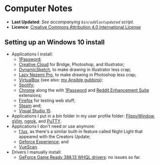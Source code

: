 <!--
  ---
  author: Damien Dart
  author_website: https://www.robotinaponcho.net/
  description: Damien Dart's notes on computer-related stuff.
  javascript_external: /assets/prettydate.js
  title: Computer Notes
  ---
-->


Computer Notes
==============

<div class="admonition admonition--metadata">
  <ul class="metadata-list">
    <li class="metadata-list__item"><b>Last Updated</b>: <i>See accompanying <code>bin/addlastupdated</code> script.</i></li>
    <li class="metadata-list__item">
      <b>Licence</b>: <a href="http://creativecommons.org/licenses/by/4.0/">Creative Commons Attribution 4.0 International License</a>
    </li>
  </ul>
</div>


Setting up an Windows 10 install
--------------------------------

  - Applications I install:
    - [1Password][3];
    - [Creative Cloud][4] for Bridge, Photoshop, and Illustrator;
    - [DynamicSketch][5], to make drawing in Illustrator less crap;
    - [Lazy Nezemi Pro][6], to make drawing in Photoshop less crap;
    - [VirtualBox][7] (see also: [my Ansible gubbins][8]);
    - [Spotify][9];
    - [Chrome][10] along the with [1Password][11] and [Reddit Enhancement
      Suite][11] extensions;
    - [Firefox][13] for testing web stuff;
    - [Steam][14] and;
    - [Visual Studio 15][15].
  - Applications I put in a _bin_ folder in my user profile folder:
    [FlippyWindow][16], [gVim][17], [ngrok][18], and [PuTTY][19].
  - Applications I don't need or use anymore:
    - [f.lux][20], as there's a similar built-in feature called Night
      Light that appeared with the Creators Update;
    - [Geforce Experience][21]; and
    - [VueScan][22].
  - Drivers I manually install:
    - [GeForce Game Ready 388.13 WHQL drivers][23]: no issues so far.

[3]: <https://1password.com/>
[4]: <http://www.adobe.com/uk/>
[5]: <https://astutegraphics.com/software/dynamicsketch/>
[6]: <https://lazynezumi.com/>
[7]: <https://www.virtualbox.org/>
[8]: <https://www.robotinaponcho.net/git/#setup>
[9]: <https://www.spotify.com/uk/>
[10]: <https://www.google.com/chrome/>
[11]: <https://agilebits.com/onepassword/extensions>
[12]: <https://redditenhancementsuite.com/>
[13]: <https://www.mozilla.org/en-GB/firefox/new/>
[14]: <http://store.steampowered.com/>
[15]: <https://www.visualstudio.com/>
[16]: <https://www.robotinaponcho.net/flippywindow/>
[17]: <https://vim.sourceforge.io/>
[18]: <https://ngrok.com/>
[19]: <http://www.chiark.greenend.org.uk/~sgtatham/putty/>
[20]: <https://justgetflux.com/>
[21]: <https://www.nvidia.co.uk/geforce/geforce-experience/>
[22]: <https://www.hamrick.com/>
[23]: <https://www.geforce.com/drivers>
